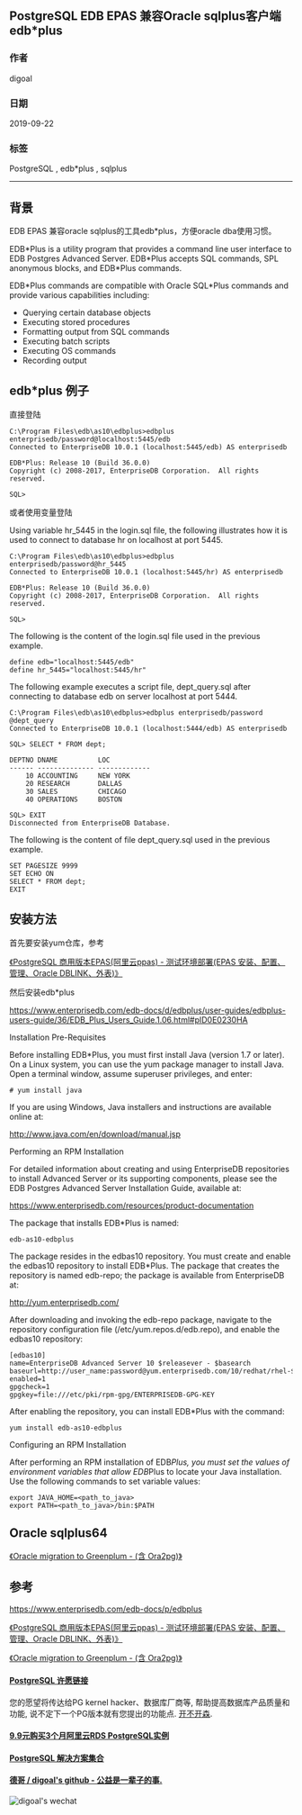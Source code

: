 ## PostgreSQL EDB EPAS 兼容Oracle sqlplus客户端edb\*plus   
                                         
### 作者                                         
digoal                                         
                                         
### 日期                                         
2019-09-22                                        
                                         
### 标签                                         
PostgreSQL , edb\*plus , sqlplus      
                                         
----                                         
                                         
## 背景      
EDB EPAS 兼容oracle sqlplus的工具edb*plus，方便oracle dba使用习惯。    
  
EDB\*Plus is a utility program that provides a command line user interface to EDB Postgres Advanced Server. EDB\*Plus accepts SQL commands, SPL anonymous blocks, and EDB\*Plus commands.  
  
EDB\*Plus commands are compatible with Oracle SQL\*Plus commands and provide various capabilities including:  
  
- Querying certain database objects  
- Executing stored procedures  
- Formatting output from SQL commands  
- Executing batch scripts  
- Executing OS commands  
- Recording output  
  
## edb\*plus 例子  
直接登陆  
  
```  
C:\Program Files\edb\as10\edbplus>edbplus enterprisedb/password@localhost:5445/edb  
Connected to EnterpriseDB 10.0.1 (localhost:5445/edb) AS enterprisedb  
   
EDB*Plus: Release 10 (Build 36.0.0)  
Copyright (c) 2008-2017, EnterpriseDB Corporation.  All rights reserved.  
   
SQL>   
```  
  
或者使用变量登陆  
  
Using variable hr_5445 in the login.sql file, the following illustrates how it is used to connect to database hr on localhost at port 5445.  
  
```  
C:\Program Files\edb\as10\edbplus>edbplus enterprisedb/password@hr_5445  
Connected to EnterpriseDB 10.0.1 (localhost:5445/hr) AS enterprisedb  
   
EDB*Plus: Release 10 (Build 36.0.0)  
Copyright (c) 2008-2017, EnterpriseDB Corporation.  All rights reserved.  
   
SQL>  
```  
  
  
The following is the content of the login.sql file used in the previous example.  
  
```  
define edb="localhost:5445/edb"  
define hr_5445="localhost:5445/hr"  
```  
  
The following example executes a script file, dept_query.sql after connecting to database edb on server localhost at port 5444.  
  
```  
C:\Program Files\edb\as10\edbplus>edbplus enterprisedb/password @dept_query  
Connected to EnterpriseDB 10.0.1 (localhost:5444/edb) AS enterprisedb  
   
SQL> SELECT * FROM dept;  
   
DEPTNO DNAME          LOC  
------ -------------- -------------  
    10 ACCOUNTING     NEW YORK  
    20 RESEARCH       DALLAS  
    30 SALES          CHICAGO  
    40 OPERATIONS     BOSTON  
   
SQL> EXIT  
Disconnected from EnterpriseDB Database.   
```  
  
The following is the content of file dept_query.sql used in the previous example.  
  
```  
SET PAGESIZE 9999  
SET ECHO ON  
SELECT * FROM dept;  
EXIT  
```  
  
## 安装方法
  
首先要安装yum仓库，参考  
  
[《PostgreSQL 商用版本EPAS(阿里云ppas) - 测试环境部署(EPAS 安装、配置、管理、Oracle DBLINK、外表)》](../201801/20180119_01.md)    
  
然后安装edb\*plus  
  
https://www.enterprisedb.com/edb-docs/d/edbplus/user-guides/edbplus-users-guide/36/EDB_Plus_Users_Guide.1.06.html#pID0E0230HA  
  
Installation Pre-Requisites  
  
Before installing EDB\*Plus, you must first install Java (version 1.7 or later). On a Linux system, you can use the yum package manager to install Java. Open a terminal window, assume superuser privileges, and enter:  
  
```  
# yum install java  
```  
  
If you are using Windows, Java installers and instructions are available online at:  
  
http://www.java.com/en/download/manual.jsp  
  
Performing an RPM Installation  
  
For detailed information about creating and using EnterpriseDB repositories to install Advanced Server or its supporting components, please see the EDB Postgres Advanced Server Installation Guide, available at:  
  
https://www.enterprisedb.com/resources/product-documentation  
  
The package that installs EDB*Plus is named:  
  
```  
edb-as10-edbplus  
```  
  
The package resides in the edbas10 repository. You must create and enable the edbas10 repository to install EDB*Plus. The package that creates the repository is named edb-repo; the package is available from EnterpriseDB at:  
  
http://yum.enterprisedb.com/  
  
After downloading and invoking the edb-repo package, navigate to the repository configuration file (/etc/yum.repos.d/edb.repo), and enable the edbas10 repository:  
  
```  
[edbas10]  
name=EnterpriseDB Advanced Server 10 $releasever - $basearch  
baseurl=http://user_name:password@yum.enterprisedb.com/10/redhat/rhel-$releasever-$basearch  
enabled=1  
gpgcheck=1  
gpgkey=file:///etc/pki/rpm-gpg/ENTERPRISEDB-GPG-KEY  
```  
  
After enabling the repository, you can install EDB*Plus with the command:  
  
```  
yum install edb-as10-edbplus  
```  
  
Configuring an RPM Installation  
  
After performing an RPM installation of EDB*Plus, you must set the values of environment variables that allow EDB*Plus to locate your Java installation. Use the following commands to set variable values:  
  
  
```  
export JAVA_HOME=<path_to_java>  
export PATH=<path_to_java>/bin:$PATH  
```  
  
  
## Oracle sqlplus64  
[《Oracle migration to Greenplum - (含 Ora2pg)》](../201804/20180423_02.md)    
  
## 参考  
https://www.enterprisedb.com/edb-docs/p/edbplus  
  
[《PostgreSQL 商用版本EPAS(阿里云ppas) - 测试环境部署(EPAS 安装、配置、管理、Oracle DBLINK、外表)》](../201801/20180119_01.md)    
  
[《Oracle migration to Greenplum - (含 Ora2pg)》](../201804/20180423_02.md)    
  
    
  
  
  
  
  
  
  
  
  
  
  
  
  
  
  
  
  
  
  
  
  
  
  
  
  
  
  
  
  
  
  
  
  
  
  
  
  
  
  
  
  
  
  
  
  
  
  
  
  
  
  
  
  
  
  
  
  
  
  
#### [PostgreSQL 许愿链接](https://github.com/digoal/blog/issues/76 "269ac3d1c492e938c0191101c7238216")
您的愿望将传达给PG kernel hacker、数据库厂商等, 帮助提高数据库产品质量和功能, 说不定下一个PG版本就有您提出的功能点. [开不开森](https://github.com/digoal/blog/issues/76 "269ac3d1c492e938c0191101c7238216").  
  
  
#### [9.9元购买3个月阿里云RDS PostgreSQL实例](https://www.aliyun.com/database/postgresqlactivity "57258f76c37864c6e6d23383d05714ea")
  
  
#### [PostgreSQL 解决方案集合](https://yq.aliyun.com/topic/118 "40cff096e9ed7122c512b35d8561d9c8")
  
  
#### [德哥 / digoal's github - 公益是一辈子的事.](https://github.com/digoal/blog/blob/master/README.md "22709685feb7cab07d30f30387f0a9ae")
  
  
![digoal's wechat](../pic/digoal_weixin.jpg "f7ad92eeba24523fd47a6e1a0e691b59")
  
